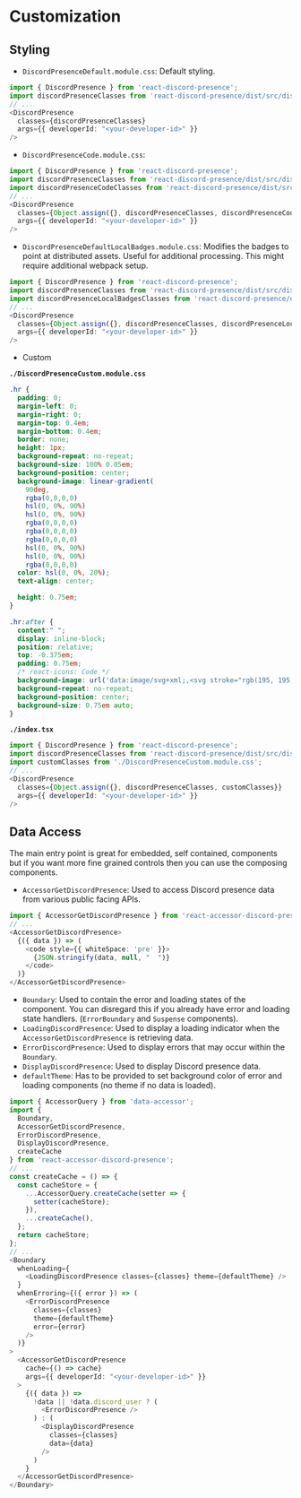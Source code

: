 # Customization

## Styling

- `DiscordPresenceDefault.module.css`: Default styling.

```typescript
import { DiscordPresence } from 'react-discord-presence';
import discordPresenceClasses from 'react-discord-presence/dist/src/display/style/DiscordPresenceDefault.module.css';
// ...
<DiscordPresence
  classes={discordPresenceClasses}
  args={{ developerId: "<your-developer-id>" }}
/>
```

- `DiscordPresenceCode.module.css`:

```typescript
import { DiscordPresence } from 'react-discord-presence';
import discordPresenceClasses from 'react-discord-presence/dist/src/display/style/DiscordPresenceDefault.module.css';
import discordPresenceCodeClasses from 'react-discord-presence/dist/src/display/style/DiscordPresenceCode.module.css';
// ...
<DiscordPresence
  classes={Object.assign({}, discordPresenceClasses, discordPresenceCodeClasses}}
  args={{ developerId: "<your-developer-id>" }}
/>
```

- `DiscordPresenceDefaultLocalBadges.module.css`: Modifies the badges to point at distributed assets. Useful for additional
  processing. This might require additional webpack setup.

```typescript
import { DiscordPresence } from 'react-discord-presence';
import discordPresenceClasses from 'react-discord-presence/dist/src/display/style/DiscordPresenceDefault.module.css';
import discordPresenceLocalBadgesClasses from 'react-discord-presence/dist/src/display/style/DiscordPresenceDefaultLocalBadges.module.css';
// ...
<DiscordPresence
  classes={Object.assign({}, discordPresenceClasses, discordPresenceLocalBadgesClasses}}
  args={{ developerId: "<your-developer-id>" }}
/>
```


- Custom

__`./DiscordPresenceCustom.module.css`__

```css
.hr {
  padding: 0;
  margin-left: 0;
  margin-right: 0;
  margin-top: 0.4em;
  margin-bottom: 0.4em;
  border: none;
  height: 1px;
  background-repeat: no-repeat;
  background-size: 100% 0.05em;
  background-position: center;
  background-image: linear-gradient(
    90deg,
    rgba(0,0,0,0)                                                            0%,
    hsl(0, 0%, 90%)                                                         10%,
    hsl(0, 0%, 90%)                                                         48%,
    rgba(0,0,0,0)                                                           48%,
    rgba(0,0,0,0)                                                           50%,
    rgba(0,0,0,0)                                                           52%,
    hsl(0, 0%, 90%)                                                         52%,
    hsl(0, 0%, 90%)                                                         90%,
    rgba(0,0,0,0)                                                           100%);
  color: hsl(0, 0%, 20%);
  text-align: center;

  height: 0.75em;
}

.hr:after {
  content:" ";
  display: inline-block;
  position: relative;
  top: -0.375em;
  padding: 0.75em;
  /* react-icons: Code */
  background-image: url('data:image/svg+xml;,<svg stroke="rgb(195, 195, 195)" fill="rgb(195, 195, 195)" stroke-width="0" viewBox="0 0 16 16" height="1em" width="1em" xmlns="http://www.w3.org/2000/svg"><path d="M10.478 1.647a.5.5 0 1 0-.956-.294l-4 13a.5.5 0 0 0 .956.294l4-13zM4.854 4.146a.5.5 0 0 1 0 .708L1.707 8l3.147 3.146a.5.5 0 0 1-.708.708l-3.5-3.5a.5.5 0 0 1 0-.708l3.5-3.5a.5.5 0 0 1 .708 0zm6.292 0a.5.5 0 0 0 0 .708L14.293 8l-3.147 3.146a.5.5 0 0 0 .708.708l3.5-3.5a.5.5 0 0 0 0-.708l-3.5-3.5a.5.5 0 0 0-.708 0z"></path></svg>');
  background-repeat: no-repeat;
  background-position: center;
  background-size: 0.75em auto;
}
```

__`./index.tsx`__

```typescript
import { DiscordPresence } from 'react-discord-presence';
import discordPresenceClasses from 'react-discord-presence/dist/src/display/style/DiscordPresenceDefault.module.css';
import customClasses from './DiscordPresenceCustom.module.css';
// ...
<DiscordPresence
  classes={Object.assign({}, discordPresenceClasses, customClasses}}
  args={{ developerId: "<your-developer-id>" }}
/>
```

## Data Access

The main entry point is great for embedded, self contained, components but if you want more fine
grained controls then you can use the composing components.

- `AccessorGetDiscordPresence`: Used to access Discord presence data from various public facing APIs.

```typescript
import { AccessorGetDiscordPresence } from 'react-accessor-discord-presence';
// ...
<AccessorGetDiscordPresence>
  {({ data }) => (
    <code style={{ whiteSpace: 'pre' }}>
      {JSON.stringify(data, null, "  ")}
    </code>
  )}
</AccessorGetDiscordPresence>
```

- `Boundary`: Used to contain the error and loading states of the component. You can disregard this if you already have
  error and loading state handlers. (`ErrorBoundary` and `Suspense` components).
- `LoadingDiscordPresence`: Used to display a loading indicator when the `AccessorGetDiscordPresence` is retrieving data.
- `ErrorDiscordPresence`: Used to display errors that may occur within the `Boundary`.
- `DisplayDiscordPresence`: Used to display Discord presence data.
- `defaultTheme`: Has to be provided to set background color of error and loading components (no theme if no data is loaded).

```typescript
import { AccessorQuery } from 'data-accessor';
import {
  Boundary,
  AccessorGetDiscordPresence,
  ErrorDiscordPresence,
  DisplayDiscordPresence,
  createCache
} from 'react-accessor-discord-presence';
// ...
const createCache = () => {
  const cacheStore = {
    ...AccessorQuery.createCache(setter => {
      setter(cacheStore);
    }),
    ...createCache(),
  };
  return cacheStore;
};
// ...
<Boundary
  whenLoading={
    <LoadingDiscordPresence classes={classes} theme={defaultTheme} />
  }
  whenErroring={({ error }) => (
    <ErrorDiscordPresence
      classes={classes}
      theme={defaultTheme}
      error={error}
    />
  )}
>
  <AccessorGetDiscordPresence
    cache={() => cache}
    args={{ developerId: "<your-developer-id>" }}
  >
    {({ data }) =>
      !data || !data.discord_user ? (
        <ErrorDiscordPresence />
      ) : (
        <DisplayDiscordPresence
          classes={classes}
          data={data}
        />
      )
    }
  </AccessorGetDiscordPresence>
</Boundary>
